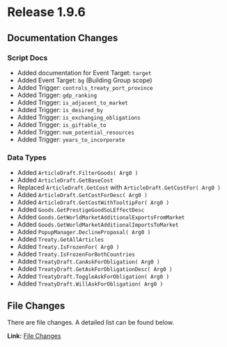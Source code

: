 # Release 1.9.6
## Documentation Changes
### Script Docs
- Added documentation for Event Target: `target`
- Added Event Target: `bg` (Building Group scope)
- Added Trigger: `controls_treaty_port_province`
- Added Trigger: `gdp_ranking`
- Added Trigger: `is_adjacent_to_market`
- Added Trigger: `is_desired_by`
- Added Trigger: `is_exchanging_obligations`
- Added Trigger: `is_giftable_to`
- Added Trigger: `num_potential_resources`
- Added Trigger: `years_to_incorporate`
### Data Types
- Added `ArticleDraft.FilterGoods( Arg0 )`
- Added `ArticleDraft.GetBaseCost`
- Replaced `ArticleDraft.GetCost` with `ArticleDraft.GetCostFor( Arg0 )`
- Added `ArticleDraft.GetCostForDesc( Arg0 )`
- Added `ArticleDraft.GetCostWithTooltipFor( Arg0 )`
- Added `Goods.GetPrestigeGoodSoLEffectDesc`
- Added `Goods.GetWorldMarketAdditionalExportsFromMarket`
- Added `Goods.GetWorldMarketAdditionalImportsToMarket`
- Added `PopupManager.DeclineProposal( Arg0 )`
- Added `Treaty.GetAllArticles`
- Added `Treaty.IsFrozenFor( Arg0 )`
- Added `Treaty.IsFrozenForBothCountries`
- Added `TreatyDraft.CanAskForObligation( Arg0 )`
- Added `TreatyDraft.GetAskForObligationDesc( Arg0 )`
- Added `TreatyDraft.ToggleAskForObligation( Arg0 )`
- Added `TreatyDraft.WillAskForObligation( Arg0 )`

## File Changes
There are file changes.
A detailed list can be found below.

**Link:** [File Changes](./changes_files.md)
